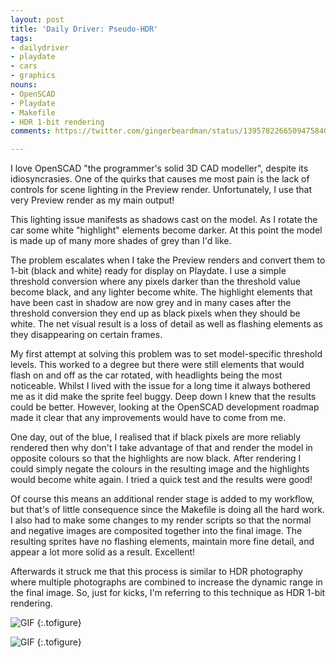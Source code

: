 ```yaml
---
layout: post
title: 'Daily Driver: Pseudo-HDR'
tags:
- dailydriver
- playdate
- cars
- graphics
nouns:
- OpenSCAD
- Playdate
- Makefile
- HDR 1-bit rendering
comments: https://twitter.com/gingerbeardman/status/1395782266509475840

---
```

I love OpenSCAD "the programmer's solid 3D CAD modeller", despite its idiosyncrasies. One of the quirks that causes me most pain is the lack of controls for scene lighting in the Preview render. Unfortunately, I use that very Preview render as my main output!

This lighting issue manifests as shadows cast on the model. As I rotate the car some white "highlight" elements become darker. At this point the model is made up of many more shades of grey than I'd like.

The problem escalates when I take the Preview renders and convert them to 1-bit (black and white) ready for display on Playdate. I use a simple threshold conversion where any pixels darker than the threshold value become black, and any lighter become white. The highlight elements that have been cast in shadow are now grey and in many cases after the threshold conversion they end up as black pixels when they should be white. The net visual result is a loss of detail as well as flashing elements as they disappearing on certain frames.

My first attempt at solving this problem was to set model-specific threshold levels. This worked to a degree but there were still elements that would flash on and off as the car rotated, with headlights being the most noticeable. Whilst I lived with the issue for a long time it always bothered me as it did make the sprite feel buggy. Deep down I knew that the results could be better. However, looking at the OpenSCAD development roadmap made it clear that any improvements would have to come from me.

One day, out of the blue, I realised that if black pixels are more reliably rendered then why don't I take advantage of that and render the model in opposite colours so that the highlights are now black. After rendering I could simply negate the colours in the resulting image and the highlights would become white again. I tried a quick test and the results were good!

Of course this means an additional render stage is added to my workflow, but that's of little consequence since the Makefile is doing all the hard work. I also had to make some changes to my render scripts so that the normal and negative images are composited together into the final image. The resulting sprites have no flashing elements, maintain more fine detail, and appear a lot more solid as a result. Excellent!

Afterwards it struck me that this process is similar to HDR photography where multiple photographs are combined to increase the dynamic range in the final image. So, just for kicks, I'm referring to this technique as HDR 1-bit rendering.

![GIF](/images/posts/daily-driver-prerendered-sprites-old.gif "Old rendering workflow: note the disappearing headlights")
{:.tofigure}

![GIF](/images/posts/daily-driver-prerendered-sprites-new.gif "New rendering workflow: headlights are present and correct")
{:.tofigure}